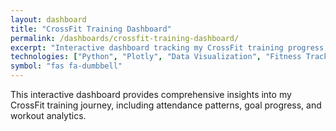 ```yaml
---
layout: dashboard
title: "CrossFit Training Dashboard"
permalink: /dashboards/crossfit-training-dashboard/
excerpt: "Interactive dashboard tracking my CrossFit training progress, attendance patterns, and fitness goals with comprehensive analytics and visualizations."
technologies: ["Python", "Plotly", "Data Visualization", "Fitness Tracking"]
symbol: "fas fa-dumbbell"
---
```


This interactive dashboard provides comprehensive insights into my CrossFit training journey, including attendance patterns, goal progress, and workout analytics.
